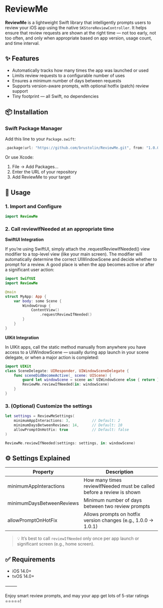 # ReviewMe

**ReviewMe** is a lightweight Swift library that intelligently prompts users to review your iOS app using the native `SKStoreReviewController`. It helps ensure that review requests are shown at the right time — not too early, not too often, and only when appropriate based on app version, usage count, and time interval.

## ✨ Features

- Automatically tracks how many times the app was launched or used
- Limits review requests to a configurable number of uses
- Ensures a minimum number of days between requests
- Supports version-aware prompts, with optional hotfix (patch) review support
- Tiny footprint — all Swift, no dependencies

## 📦 Installation

### Swift Package Manager

Add this line to your `Package.swift`:

```swift
.package(url: "https://github.com/brustolin/ReviewMe.git", from: "1.0.0")
```

Or use Xcode:
1. File → Add Packages…
2. Enter the URL of your repository
3. Add ReviewMe to your target

## 🚀 Usage

### 1. Import and Configure

```swift
import ReviewMe
```

### 2. Call reviewIfNeeded at an appropriate time


**SwiftUI Integration** 

If you’re using SwiftUI, simply attach the .requestReviewIfNeeded() view modifier to a top-level view (like your main screen). The modifier will automatically determine the correct UIWindowScene and decide whether to prompt for a review.
A good place is when the app becomes active or after a significant user action:

```swift
import SwiftUI
import ReviewMe

@main
struct MyApp: App {
    var body: some Scene {
        WindowGroup {
            ContentView()
                .requestReviewIfNeeded()
        }
    }
}
```

**UIKit Integration**

In UIKit apps, call the static method manually from anywhere you have access to a UIWindowScene — 
usually during app launch in your scene delegate, or when a major action is completed:

```swift
import UIKit
class SceneDelegate: UIResponder, UIWindowSceneDelegate {
    func sceneDidBecomeActive(_ scene: UIScene) {
        guard let windowScene = scene as? UIWindowScene else { return }
        ReviewMe.reviewIfNeeded(in: windowScene)
    }
}
```

### 3. (Optional) Customize the settings

```swift
let settings = ReviewMeSettings(
    minimumAppInteractions: 3,          // Default: 2
    minimumDaysBetweenReviews: 14,      // Default: 10
    allowPromptOnHotFix: true           // Default: false
)

ReviewMe.reviewIfNeeded(settings: settings, in: windowScene)
```

## ⚙️ Settings Explained

|Property|Description|
|-|-|
|minimumAppInteractions|How many times reviewIfNeeded must be called before a review is shown|
|minimumDaysBetweenReviews|Minimum number of days between two review prompts|
|allowPromptOnHotFix|Allows prompts on hotfix version changes (e.g., 1.0.0 → 1.0.1)|

> 💡 It’s best to call `reviewIfNeeded` only once per app launch or significant screen (e.g., home screen).

## ✅ Requirements

- iOS 14.0+
- tvOS 14.0+

⸻

Enjoy smart review prompts, and may your app get lots of 5-star ratings ⭐️⭐️⭐️⭐️⭐️!
